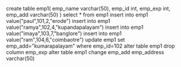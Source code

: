 create table emp1(
emp_name varchar(50),
emp_id int,
emp_exp int,
emp_add varchar(50)
)
select * from emp1 
insert into emp1 value("paul",101,2,"erode")
insert into emp1 value("ramya",102,4,"kupandapalayam")
insert into emp1 value("imaya",103,7,"banglore")
insert into emp1 value("ram",104,6,"coimbaotre")
update emp1 set emp_add="kumarapalayam" where emp_id=102
alter table emp1 drop column emp_exp
alter table emp1 change emp_add emp_address varchar(50)
